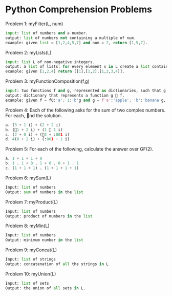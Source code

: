 # Python Comprehension Problems

Problem 1: myFilter(L, num)

```python
input: list of numbers and a number.
output: list of numbers not containing a multiple of num.
example: given list = [1,2,4,5,7] and num = 2, return [1,5,7].
```

Problem 2: myLists(L)
```python
input: list L of non-negative integers.
output: a list of lists: for every element x in L create a list containing 1; 2; : : : ; x.
example: given [1,2,4] return [[1],[1,2],[1,2,3,4]].
```


Problem 3: myFunctionComposition(f,g)
```python
input: two functions f and g, represented as dictionaries, such that g  f exists.
output: dictionary that represents a function g  f.
example: given f = f0:'a'; 1:'b'g and g = f'a':'apple'; 'b':'banana'g, return f0:'apple'; 1:'banana'g.
```



Problem 4: Each of the following asks for the sum of two complex numbers. For each, nd the solution.
```python
a. (3 + 1 i) + (2 + 2 i)
b. (􀀀1 + 2 i) + (1 􀀀 1 i)
c. (2 + 0 i) + (􀀀3 + :001 i)
d. 4(0 + 2 i) + (:001 + 1 i)
```

Problem 5: For each of the following, calculate the answer over GF(2).
```python
a. 1 + 1 + 1 + 0
b. 1 . 1 + 0 . 1 + 0 . 0 + 1 . 1
c. (1 + 1 + 1) . (1 + 1 + 1 + 1)
```


Problem 6: mySum(L)
```python
Input: list of numbers
Output: sum of numbers in the list
```


Problem 7: myProduct(L)
```python
Input: list of numbers
Output: product of numbers in the list
```


Problem 8: myMin(L)
```python
Input: list of numbers
Output: minimum number in the list
```


Problem 9: myConcat(L)
```python
Input: list of strings
Output: concatenation of all the strings in L
```


Problem 10: myUnion(L)
```python
Input: list of sets
Output: the union of all sets in L.
```




